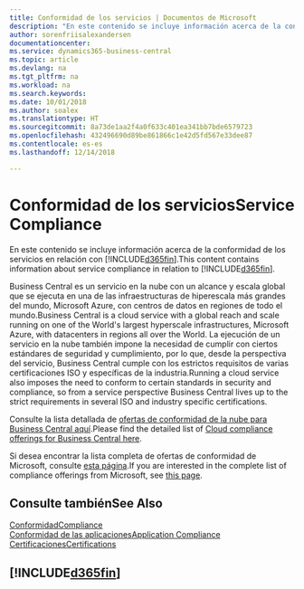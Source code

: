 ```yaml
---
title: Conformidad de los servicios | Documentos de Microsoft
description: "En este contenido se incluye información acerca de la conformidad de los servicios en relación con Business Central."
author: sorenfriisalexandersen
documentationcenter: 
ms.service: dynamics365-business-central
ms.topic: article
ms.devlang: na
ms.tgt_pltfrm: na
ms.workload: na
ms.search.keywords: 
ms.date: 10/01/2018
ms.author: soalex
ms.translationtype: HT
ms.sourcegitcommit: 8a73de1aa2f4a0f633c401ea341bb7bde6579723
ms.openlocfilehash: 432496690d89be861866c1e42d5fd567e33dee87
ms.contentlocale: es-es
ms.lasthandoff: 12/14/2018

---
```

# <a name="service-compliance"></a><span data-ttu-id="adb11-103">Conformidad de los servicios</span><span class="sxs-lookup"><span data-stu-id="adb11-103">Service Compliance</span></span>
<span data-ttu-id="adb11-104">En este contenido se incluye información acerca de la conformidad de los servicios en relación con [!INCLUDE[d365fin](../includes/d365fin_md.md)].</span><span class="sxs-lookup"><span data-stu-id="adb11-104">This content contains information about service compliance in relation to [!INCLUDE[d365fin](../includes/d365fin_md.md)].</span></span>  

<span data-ttu-id="adb11-105">Business Central es un servicio en la nube con un alcance y escala global que se ejecuta en una de las infraestructuras de hiperescala más grandes del mundo, Microsoft Azure, con centros de datos en regiones de todo el mundo.</span><span class="sxs-lookup"><span data-stu-id="adb11-105">Business Central is a cloud service with a global reach and scale running on one of the World's largest hyperscale infrastructures, Microsoft Azure, with datacenters in regions all over the World.</span></span> <span data-ttu-id="adb11-106">La ejecución de un servicio en la nube también impone la necesidad de cumplir con ciertos estándares de seguridad y cumplimiento, por lo que, desde la perspectiva del servicio, Business Central cumple con los estrictos requisitos de varias certificaciones ISO y específicas de la industria.</span><span class="sxs-lookup"><span data-stu-id="adb11-106">Running a cloud service also imposes the need to conform to certain standards in security and compliance, so from a service perspective Business Central lives up to the strict requirements in several ISO and industry specific certifications.</span></span>

<span data-ttu-id="adb11-107">Consulte la lista detallada de [ofertas de conformidad de la nube para Business Central aquí](https://aka.ms/d365-compliance-list).</span><span class="sxs-lookup"><span data-stu-id="adb11-107">Please find the detailed list of [Cloud compliance offerings for Business Central here](https://aka.ms/d365-compliance-list).</span></span>

<span data-ttu-id="adb11-108">Si desea encontrar la lista completa de ofertas de conformidad de Microsoft, consulte [esta página](https://www.microsoft.com/en-us/trustcenter/compliance/complianceofferings).</span><span class="sxs-lookup"><span data-stu-id="adb11-108">If you are interested in the complete list of compliance offerings from Microsoft, see [this page](https://www.microsoft.com/en-us/trustcenter/compliance/complianceofferings).</span></span>

## <a name="see-also"></a><span data-ttu-id="adb11-109">Consulte también</span><span class="sxs-lookup"><span data-stu-id="adb11-109">See Also</span></span>  
[<span data-ttu-id="adb11-110">Conformidad</span><span class="sxs-lookup"><span data-stu-id="adb11-110">Compliance</span></span>](compliance-overview.md)  
[<span data-ttu-id="adb11-111">Conformidad de las aplicaciones</span><span class="sxs-lookup"><span data-stu-id="adb11-111">Application Compliance</span></span>](compliance-application-compliance.md)  
[<span data-ttu-id="adb11-112">Certificaciones</span><span class="sxs-lookup"><span data-stu-id="adb11-112">Certifications</span></span>](compliance-certifications.md)  

 ## [!INCLUDE[d365fin](../includes/free_trial_md.md)]  
 

